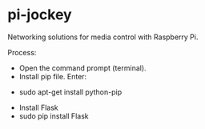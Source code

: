 # pi-jockey
Networking solutions for media control with Raspberry Pi.

Process: 
* Open the command prompt (terminal). 
* Install pip file. Enter:
- sudo apt-get install python-pip
* Install Flask
* sudo pip install Flask
